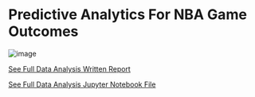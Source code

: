 # Predictive Analytics For NBA Game Outcomes
![image](https://github.com/user-attachments/assets/45cc4feb-da51-412b-bbd3-a52f90ca372a)

[See Full Data Analysis Written Report](https://github.com/EddieTGH/predictive_NBA_analytics/blob/main/Predictive%20Analytics%20for%20NBA%20Game%20Outcomes.pdf)


[See Full Data Analysis Jupyter Notebook File](https://github.com/EddieTGH/predictive_NBA_analytics/blob/main/FinalDataAnalysis.ipynb)



